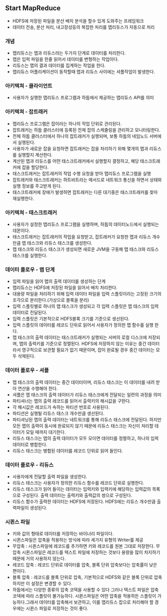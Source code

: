 ## Start MapReduce
- HDFS에 저장된 파일을 분산 배치 분석을 할수 있게 도와주는 프레임워크
- 데이터 전송, 분산 처리, 내고장성등의 복잡한 처리를 맵리듀스가 자동으로 처리

### 개념
- 맵리듀스는 맵과 리듀스라는 두가지 단계로 데이터를 처리한다.
- 맵은 입력 파일을 한줄 읽어서 데이터를 변형하는 작업이다.
- 리듀스는 맵의 결과 데이터를 집계하는 작업을 한다.
- 맵리듀스 어플리케이션이 동작할때 맵과 리듀스 사이에는 셔플작업이 발생한다.

### 아키텍쳐 - 클라이언트
- 사용자가 실행한 맵리듀스 프로그램과 하둡에서 제공하는 맵리듀스 API를 의미

### 아키텍쳐 - 잡트래커
- 맵리듀스 프로그램은 잡이라는 하나의 작업 단위로 관리된다.
- 잡트래커는 하둡 클러스터에 등록된 전체 잡의 스케줄링을 관리하고 모니터링한다.
- 전체 하둡 클러스터에서 하나의 잡트래커가 실행되며, 보통 하둡의 네임노드 서버에서 실행된다.
- 사용자가 새로운 잡을 요청하면 잡트래커는 잡을 처리하기 위해 몇개의 맵과 리듀스를 실행할지 계산한다.
- 계산된 맵과 리듀스를 어떤 태스크트래커에서 실행할지 결정하고, 해당 태스크트래커에 잡을 할당한다.
- 태스크트래커는 잡트래커의 작업 수행 요청을 받아 맵리듀스 프로그램을 실행
- 잡트래커와 태스크트래커는 하트비트라는 메서드로 네트워크 통신을 하면서 상태와 실행 정보를 주고받게 된다.
- 태스크트래커에 장애가 발생하면 잡트래커는 다른 대기중은 태스크트래커를 찾아 재실행한다.

### 아키텍쳐 - 태스크트래커
- 사용자가 설정한 맵리듀스 프로그램을 실행하며, 하둡의 데이터노드에서 실행되는 데몬이다.
- 태스크트래커는 잡트래커의 작업을 요청받고, 잡트래커가 요청한 맵과 리듀스 개수만큼 맵 태스크와 리듀스 태스크를 생성한다.
- 맵 태스크와 리듀스 태스크가 생성되면 새로운 JVM을 구동해 맵 태스크와 리듀스 태스크를 실행한다.

### 데이터 플로우 - 맵 단계
- 입력 파일을 읽어 맵의 출력 데이터를 생성하는 단계
- 맵리듀스는 HDFS에 저장된 파일을 읽어서 배치 처리한다.
- 대용량 파일을 처리하기 위해 입력 데이터 파일을 입력 스플릿이라는 고정된 크기의 조각으로 분리한다.(가상으로 블록을 분리)
- 입력 스플릿별로 하나의 맵 태스크가 생성되고 각 입력 스플릿은 맵 태스크의 입력 데이터로 전달된다.
- 입력 스플릿은 기본적으로 HDFS블록 크기를 기준으로 생선된다.
- 입력 스플릿의 데이터를 레코드 단위로 읽어서 사용자가 정의한 맵 함수를 실행 한다.
- 맵 태스크의 출력 데이터는 태스크트래커가 실행되는 서버의 로컬 디스크에 저장되며, 맵의 출력키를 기준으로 정렬된다. HDFS에 저장하지 않는 이유는 중간 데이터라서 영구적으로 보관할 필요가 없기 때문이며, 잡이 완료될 경우 중간 데이터는 모두 삭제된다.

### 데이터 플로우 - 셔플
- 맵 태스크의 출력 데이터는 중간 데이터이며, 리듀스 태스크는 이 데이터를 내려 받아 연산을 수행해야 한다.
- 셔플은 맵 태스크의 출력 데이터가 리듀스 태스크에게 전달되는 일련의 과정을 의미
- 파티셔너는 맵의 출력 레코드를 읽어서 출력키의 해시값을 구한다.
- 각 해시값은 레코드가 속하는 파티션 번호로 사용된다.
- 파티션은 실행될 리듀스 태스크 개수만큼 생선된다.
- 파티셔닝된 맵의 출력 데이터는 네트워크를 통해 리듀스 태스크에 전달된다. 하지만 모든 맵의 출력이 동시에 완료되지 않기 때문에 리듀스 태스크는 자신이 처리할 데이터가 모일 때까지 대기한다.
- 리듀스 태스크는 맵의 출력 데이터가 모두 모이면 데이터를 정렬하고, 하나의 입력 데이터로 병합한다.
- 리듀스 태스크는 병합된 데이터를 레코드 단위로 읽어 들인다.

### 데이터 플로우 - 리듀스
- 사용자에게 전달할 출력 파일을 생성한다.
- 리듀스 태스크는 사용자가 정의한 리듀스 함수를 레코드 단위로 실행한다.
- 리듀스 태스크가 읽어 들이는 데이터는 입력키와 입력키에 해당하는 입력값의 목록으로 구성된다. 출력 데이터는 출력키와 출력값의 쌍으로 구성된다.
- 리듀스 함수가 출력한 데이터는 HDFS에 저장된다. HDFS에는 리듀스 개수만큼 출력파일이 생성된다.

### 시퀸스 파일
- 키와 값의 형태로 데이터를 저장하는 바이너리 파일이다.
- 시퀸스파일은 압축을 적용하는 방식에 따라 세가지 유형의 Writer를 제공
- 무압축 : 시퀸스파일에 레코드를 추가하면 키와 레코드를 원본 그대로 저장한다. 무압축 시퀸스파일은 레코드를 텍스트 파일에 저장하는 것보다 용량을 많이 차지하기 때문에 거의 사용하지 않는다.
- 레코드 압축 : 레코드 단위로 데이터를 압축, 블록 단위 압축보다는 압축률이 낮은 편이다.
- 블록 압축 : 레코드를 블록 단위로 압축, 기본적으로 HDFS와 같은 블록 단위로 압축하지만 이 설정은 변경할 수 있다.
- 하둡에서는 다양한 종류의 압축 코덱을 사용할 수 있다 그러나 텍스트 파일은 압축 코덱에 따라 스플릿이 불가능하다. 시퀸스파일은 어떤 압축을 적용하든 스플릿이 가능하다.그래서 데이터를 압축해서 보관하고, 이를 맵리듀스 잡으로 처리해야 할 경우에는 시퀸스 파일로 저장하는 것이 좋다.




